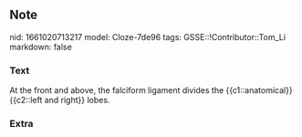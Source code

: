 ## Note
nid: 1661020713217
model: Cloze-7de96
tags: GSSE::!Contributor::Tom_Li
markdown: false

### Text
<div>
  At the front and above, the falciform ligament divides the
  {{c1::anatomical}} {{c2::left and right}} lobes.
</div>

### Extra

